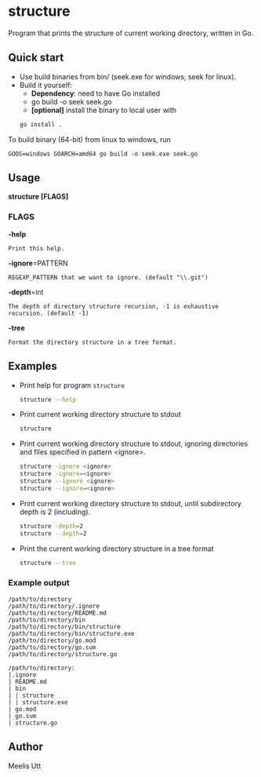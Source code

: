 # structure

Program that prints the structure of current working directory, written in Go.

## Quick start

* Use build binaries from bin/ (seek.exe for windows, seek for linux).
* Build it yourself:
  * **Dependency**: need to have Go installed
  * go build -o seek seek.go
  * **[optional]** install the binary to local user with
  ```sh
  go install .
  ```

To build binary (64-bit) from linux to windows, run

```console
GOOS=windows GOARCH=amd64 go build -o seek.exe seek.go
```

## Usage

**structure [FLAGS]**

### FLAGS

**-help**

    Print this help.

**-ignore**=PATTERN

    REGEXP_PATTERN that we want to ignore. (default "\\.git")

**-depth**=int

    The depth of directory structure recursion, -1 is exhaustive recursion. (default -1)

**-tree**

    Format the directory structure in a tree format.


## Examples

* Print help for program `structure`
    ```sh
    structure --help
    ```
* Print current working directory structure to stdout
    ```sh
    structure
    ```
* Print current working directory structure to stdout, ignoring directories and files specified in pattern \<ignore>.
    ```sh
    structure -ignore <ignore>
    structure -ignore=<ignore>
    structure --ignore <ignore>
    structure --ignore=<ignore>
    ```
* Print current working directory structure to stdout, until subdirectory depth is 2 (including).
    ```sh
    structure -depth=2
    structure --depth=2
    ```
* Print the current working directory structure in a tree format
    ```sh
    structure --tree
    ```

### Example output

```
/path/to/directory
/path/to/directory/.ignore
/path/to/directory/README.md
/path/to/directory/bin
/path/to/directory/bin/structure
/path/to/directory/bin/structure.exe
/path/to/directory/go.mod
/path/to/directory/go.sum
/path/to/directory/structure.go
```

```
/path/to/directory:
|.ignore
| README.md
| bin
| | structure
| | structure.exe
| go.mod
| go.sum
| structure.go
```

## Author

Meelis Utt
